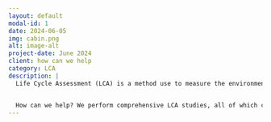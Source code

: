 ```yaml
---
layout: default
modal-id: 1
date: 2024-06-05
img: cabin.png
alt: image-alt
project-date: June 2024
client: how can we help
category: LCA
description: |
  Life Cycle Assessment (LCA) is a method use to measure the environmental impacts of a product, process or 


  How can we help? We perform comprehensive LCA studies, all of which can be tailored to suit your specific needs     and objectives to steer your business towards sustainable practices and products.
---
```

